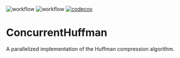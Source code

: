 ![workflow](https://github.com/jmsadair/ConcurrentHuffman/actions/workflows/linux.yml/badge.svg)
![workflow](https://github.com/jmsadair/ConcurrentHuffman/actions/workflows/macos.yml/badge.svg)
[![codecov](https://codecov.io/gh/jmsadair/ConcurrentHuffman/branch/main/graph/badge.svg?token=40DYWKQQZ0)](https://codecov.io/gh/jmsadair/ConcurrentHuffman)
# ConcurrentHuffman
A parallelized implementation of the Huffman compression algorithm.

